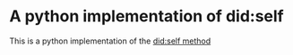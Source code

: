 # A python implementation of did:self
This is a python implementation of the [did:self method](https://github.com/mmlab-aueb/did-self)
